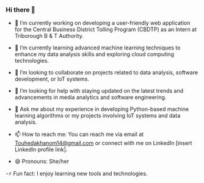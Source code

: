 ### Hi there 👋

- 🔭 I’m currently working on developing a user-friendly web application for the Central Business District Tolling Program (CBDTP) as an Intern at Triborough B & T Authority.

- 🌱 I’m currently learning advanced machine learning techniques to enhance my data analysis skills and exploring cloud computing technologies.

- 👯 I’m looking to collaborate on projects related to data analysis, software development, or IoT systems.

- 🤔 I’m looking for help with staying updated on the latest trends and advancements in media analytics and software engineering.

- 💬 Ask me about my experience in developing Python-based machine learning algorithms or my projects involving IoT systems and data analysis.

- 📫 How to reach me: You can reach me via email at Touhedakhanom14@gmail.com or connect with me on LinkedIn [insert LinkedIn profile link].

- 😄 Pronouns: She/her

-⚡ Fun fact: I enjoy learning new tools and technologies. 
